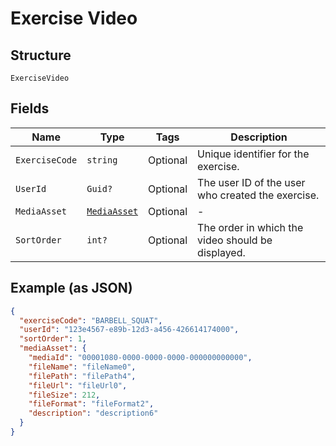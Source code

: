 
# Exercise Video

## Structure

`ExerciseVideo`

## Fields

| Name | Type | Tags | Description |
|  --- | --- | --- | --- |
| `ExerciseCode` | `string` | Optional | Unique identifier for the exercise. |
| `UserId` | `Guid?` | Optional | The user ID of the user who created the exercise. |
| `MediaAsset` | [`MediaAsset`](../../doc/models/media-asset.md) | Optional | - |
| `SortOrder` | `int?` | Optional | The order in which the video should be displayed. |

## Example (as JSON)

```json
{
  "exerciseCode": "BARBELL_SQUAT",
  "userId": "123e4567-e89b-12d3-a456-426614174000",
  "sortOrder": 1,
  "mediaAsset": {
    "mediaId": "00001080-0000-0000-0000-000000000000",
    "fileName": "fileName0",
    "filePath": "filePath4",
    "fileUrl": "fileUrl0",
    "fileSize": 212,
    "fileFormat": "fileFormat2",
    "description": "description6"
  }
}
```

